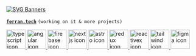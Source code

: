 [![SVG Banners](https://svg-banners.vercel.app/api?type=rainbow&text1=I'm%20not%20a%20library!&width=519&height=140)](https://github.com/ferranJS/ferranJS)

[**`ferran.tech`**](https://ferran.tech/) `(working on it & more projects)`


<a href="https://github.com/standard/ts-standard" target="_blank">
  <img title="typescript" alt="typescript icon" height="50" width="50" src="https://cdn.jsdelivr.net/gh/devicons/devicon/icons/typescript/typescript-original.svg" />
</a>
<a href="https://github.com/angular" target="_blank">
  <img title="angular" alt="angular icon" height="50" width="50" src="https://cdn.jsdelivr.net/gh/devicons/devicon/icons/angularjs/angularjs-plain.svg" />
</a>
<a href="https://firebase.google.com/" target="_blank">
  <img title="firebase" alt="firebase icon" height="50" width="50" src="https://cdn.jsdelivr.net/gh/devicons/devicon/icons/firebase/firebase-plain.svg" />
</a>
<a href="https://github.com/vercel/next.js" target="_blank">
  <img title="nextjs" alt="nextjs icon" height="50" width="50" src="https://cdn.jsdelivr.net/gh/devicons/devicon/icons/nextjs/nextjs-line.svg" />
</a>
<a href="https://astro.build/" target="_blank">
  <img title="astro" alt="astro icon" height="50" width="50" src="https://astro.js.org/astro.png" />
</a>
<a href="https://ngrx.io/" target="_blank">
  <img title="redux" alt="redux icon" height="50" width="50" src="https://skillicons.dev/icons?i=redux" />
</a>
<a href="https://rxjs.dev/" target="_blank">
  <img title="reactivex" alt="reactivex icon" height="50" width="50" src="https://skillicons.dev/icons?i=reactivex" />
</a>
<a href="https://github.com/tailwindlabs/tailwindcss" target="_blank">
  <img title="tailwind" alt="tailwind icon" height="50" width="50" src="https://cdn.jsdelivr.net/gh/devicons/devicon/icons/tailwindcss/tailwindcss-plain.svg" />
</a>
<a href="https://www.figma.com/" target="_blank">
  <img title="figma" alt="figma icon" height="50" width="50" src="https://cdn.jsdelivr.net/gh/devicons/devicon/icons/figma/figma-original.svg" />
</a>


<!--
https://github.com/tandpfun/skill-icons#icons-list
**ferranJS/ferranJS** is a ✨ _special_ ✨ repository because its `README.md` (this file) appears on your GitHub profile.

Here are some ideas to get you started:

- 🔭 I’m currently working on ...
- 🌱 I’m currently learning ...
- 👯 I’m looking to collaborate on ...
- 🤔 I’m looking for help with ...
- 💬 Ask me about ...
- 📫 How to reach me: ...
- 😄 Pronouns: ...
- ⚡ Fun fact: ...
-->
